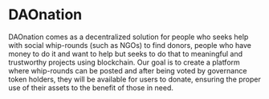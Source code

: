 # DAOnation

DAOnation comes as a decentralized solution for people who seeks help with social whip-rounds (such as NGOs) to find donors, people who have money to do it and want to help but seeks to do that to meaningful and trustworthy projects using blockchain. Our goal is to create a platform where whip-rounds can be posted and after being voted by governance token holders, they will be available for users to donate, ensuring the proper use of their assets to the benefit of those in need.